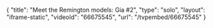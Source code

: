 {
    "title": "Meet the Remington models: Gia #2",
    "type": "solo",
    "layout": "iframe-static",
    "videoId": "66675545",
    "url": "\/tvpembed\/66675545"
}